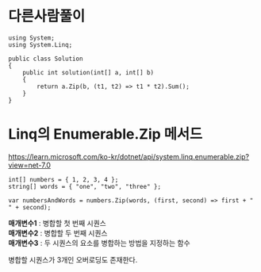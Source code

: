 
# 다른사람풀이

```
using System;
using System.Linq;

public class Solution
{
    public int solution(int[] a, int[] b)
    {
        return a.Zip(b, (t1, t2) => t1 * t2).Sum(); 
    }
}
```




# Linq의 Enumerable.Zip 메서드

https://learn.microsoft.com/ko-kr/dotnet/api/system.linq.enumerable.zip?view=net-7.0
```
int[] numbers = { 1, 2, 3, 4 };
string[] words = { "one", "two", "three" };

var numbersAndWords = numbers.Zip(words, (first, second) => first + " " + second);
```
  
**매개변수1** : 병합할 첫 번째 시퀀스  
**매개변수2** : 병합할 두 번째 시퀀스  
**매개변수3** : 두 시퀀스의 요소를 병합하는 방법을 지정하는 함수  
  
병합할 시퀀스가 3개인 오버로딩도 존재한다. 
